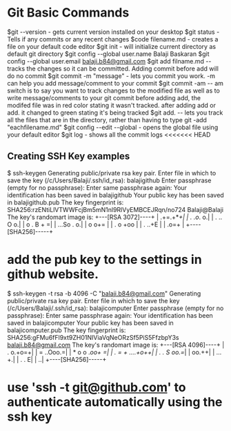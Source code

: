 # Git Basic Commands
$git --version   - gets current version installed on your desktop
$git status - Tells if any commits or any recent changes
$code filename.md - creates a file on your default code editor
$git init - will initialize current directory as default git directory
$git config --global user.name Balaji Baskaran
$git config --global user.email balaji.b84@gmail.com
$git add filname.md -- tracks the changes so it can be committed. Adding commit before add will do no commit
$git commit -m "message" - lets you commit you work. -m can help you add message/comment to your commit
$git commit -am -- am switch is to say you want to track changes to the modified file as well as to write message/comments to your git commit
before adding add, the modifed file was in red color stating it wasn't tracked. after adding add or add. it changed to green stating it's being tracked
$git add. -- lets you track all the files that are in the directory, rather than having to type git -add "eachfilename.md"
$git config --edit --global - opens the global file using your default editor
$git log - shows all the commit logs
<<<<<<< HEAD
## Creating SSH Key examples
$ ssh-keygen
Generating public/private rsa key pair.
Enter file in which to save the key (/c/Users/Balaji/.ssh/id_rsa): balajigithub
Enter passphrase (empty for no passphrase):
Enter same passphrase again:
Your identification has been saved in balajigithub
Your public key has been saved in balajigithub.pub
The key fingerprint is:
SHA256:rzENtiLlVTWWFcjBm5mN1nl9RlVyEMBCEJRqn/no724 Balaji@Balaji
The key's randomart image is:
+---[RSA 3072]----+
|       .+=.+***+*|
|        . .o*. o.|
|       .  .. O o.|
|      o  .  B + =|
|     ...So .   o.|
|     o o+=       |
|    . o +oo      |
|     . ..+E      |
|       .o=+      |
+----[SHA256]-----+
# add the pub key to the settings in github website. 

$ ssh-keygen -t rsa -b 4096 -C "balaji.b84@gmail.com"
Generating public/private rsa key pair.
Enter file in which to save the key (/c/Users/Balaji/.ssh/id_rsa): balajicomputer
Enter passphrase (empty for no passphrase):
Enter same passphrase again:
Your identification has been saved in balajicomputer
Your public key has been saved in balajicomputer.pub
The key fingerprint is:
SHA256:gFMu6fFl9xt9ZH01NIViaVqNeORzSf5PiS5FfzbpY3s balaji.b84@gmail.com
The key's randomart image is:
+---[RSA 4096]----+
|      .    o.+o=+|
|     =    ..Ooo.=|
|    * o o .*oo+ =|
|   . = + ....+o++|
|    . . S   oo.=*|
|            oo.++|
|           ... +.|
|            . . E|
|               ..|
+----[SHA256]-----+

# use 'ssh -t git@github.com' to authenticate automatically using the ssh key

